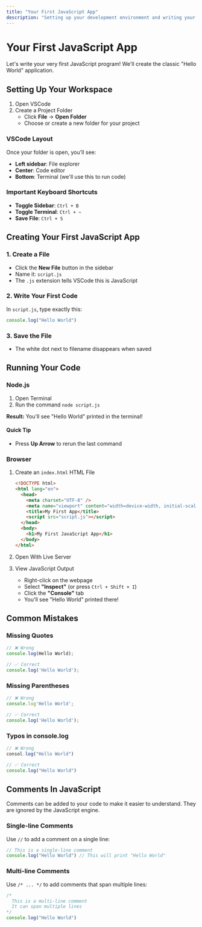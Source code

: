 ```yaml
---
title: "Your First JavaScript App"
description: "Setting up your development environment and writing your very first JavaScript program."
---
```


# Your First JavaScript App

Let's write your very first JavaScript program! We'll create the classic "Hello World" application.

## Setting Up Your Workspace

1. Open VSCode
2. Create a Project Folder
   - Click **File** → **Open Folder**
   - Choose or create a new folder for your project

### VSCode Layout

Once your folder is open, you'll see:

- **Left sidebar**: File explorer
- **Center**: Code editor
- **Bottom**: Terminal (we'll use this to run code)

### Important Keyboard Shortcuts

- **Toggle Sidebar**: `Ctrl + B`
- **Toggle Terminal**: `Ctrl + ~`
- **Save File**: `Ctrl + S`

## Creating Your First JavaScript App

### 1. Create a File

- Click the **New File** button in the sidebar
- Name it: `script.js`
- The `.js` extension tells VSCode this is JavaScript

### 2. Write Your First Code

In `script.js`, type exactly this:

```javascript
console.log("Hello World")
```

### 3. Save the File

- The white dot next to filename disappears when saved

## Running Your Code

### Node.js

1. Open Terminal
2. Run the command `node script.js`

**Result:** You'll see "Hello World" printed in the terminal!

#### Quick Tip

- Press **Up Arrow** to rerun the last command

### Browser

1. Create an `index.html` HTML File

   ```html
   <!DOCTYPE html>
   <html lang="en">
     <head>
       <meta charset="UTF-8" />
       <meta name="viewport" content="width=device-width, initial-scale=1.0" />
       <title>My First App</title>
       <script src="script.js"></script>
     </head>
     <body>
       <h1>My First JavaScript App</h1>
     </body>
   </html>
   ```

2. Open With Live Server
3. View JavaScript Output
   - Right-click on the webpage
   - Select **"Inspect"** (or press `Ctrl + Shift + I`)
   - Click the **"Console"** tab
   - You'll see "Hello World" printed there!

## Common Mistakes

### Missing Quotes

```javascript
// ❌ Wrong
console.log(Hello World);

// ✅ Correct
console.log('Hello World');
```

### Missing Parentheses

```javascript
// ❌ Wrong
console.log'Hello World';

// ✅ Correct
console.log('Hello World');
```

### Typos in console.log

```javascript
// ❌ Wrong
consol.log("Hello World")

// ✅ Correct
console.log("Hello World")
```

## Comments In JavaScript

Comments can be added to your code to make it easier to understand. They are ignored by the JavaScript engine.

### Single-line Comments

Use `//` to add a comment on a single line:

```javascript
// This is a single-line comment
console.log("Hello World") // This will print "Hello World"
```

### Multi-line Comments

Use `/* ... */` to add comments that span multiple lines:

```javascript
/*
  This is a multi-line comment
  It can span multiple lines
*/
console.log("Hello World")
```
